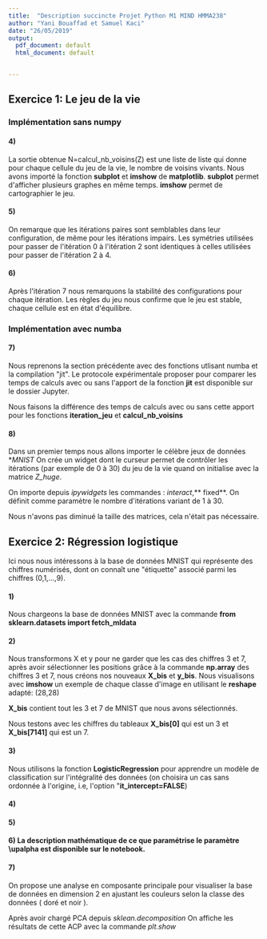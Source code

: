 ```yaml
---
title:  "Description succincte Projet Python M1 MIND HMMA238"
author: "Yani Bouaffad et Samuel Kaci"
date: "26/05/2019"
output:
  pdf_document: default
  html_document: default


---
```


## Exercice 1: Le jeu de la vie

### Implémentation sans numpy

#### 4)

La sortie obtenue N=calcul_nb_voisins(Z) est une liste de liste qui donne pour chaque cellule du jeu de la vie, le nombre de voisins vivants. Nous avons importé la fonction **subplot** et **imshow** de **matplotlib**. **subplot** permet d'afficher plusieurs graphes en même temps. 
**imshow** permet de cartographier le jeu.

#### 5)

On remarque que les itérations paires sont semblables dans leur configuration, de même pour les itérations impairs.
Les symétries utilisées pour passer de l'itération 0 à l'itération 2 sont identiques à celles utilisées pour passer de l'itération 2 à 4.

#### 6) 

Après l'itération 7 nous remarquons la stabilité des configurations pour chaque itération.
Les règles du jeu nous confirme que le jeu est stable, chaque cellule est en état d'équilibre.


### Implémentation avec numba

#### 7)

Nous reprenons la section précédente avec des fonctions utlisant numba et la compilation "jit".
Le protocole expérimentale proposer pour comparer les temps de calculs avec ou sans l'apport de la fonction **jit** est disponible sur le dossier Jupyter.

Nous faisons la différence des temps de calculs avec ou sans cette apport pour les fonctions **iteration_jeu** et **calcul_nb_voisins**

#### 8)

Dans un premier temps nous allons importer le célèbre jeux de données **MNIST*
On crée un widget dont le curseur permet de contrôler les itérations (par exemple de 0 à 30) du jeu de la vie quand on initialise avec la matrice *Z_huge*.

On importe depuis *ipywidgets* les commandes : *interact*,** fixed**.
On définit comme paramètre le nombre d'itérations variant de 1 à 30.

Nous n'avons pas diminué la taille des matrices, cela n'était pas nécessaire.



## Exercice 2: Régression logistique


Ici nous nous intéressons à la base de données MNIST qui représente des chiffres numérisés,
dont on connaît une "étiquette" associé parmi les chiffres (0,1,...,9).


#### 1) 

Nous chargeons la base de données MNIST avec la commande **from sklearn.datasets import fetch_mldata**


#### 2)

Nous transformons X et y  pour ne garder que les cas des chiffres 3 et 7, après avoir sélectionner les positions grâce à la commande **np.array** des chiffres 3 et 7, nous créons nos nouveaux **X_bis** et **y_bis**.
Nous visualisons avec **imshow** un exemple de chaque classe d'image en utilisant le **reshape** adapté: (28,28)

**X_bis** contient tout les 3 et 7 de MNIST que nous avons sélectionnés.

Nous testons avec les chiffres du tableaux **X_bis[0]** qui est un 3 et **X_bis[7141]** qui est un 7.


#### 3)

Nous utilisons la fonction **LogisticRegression** pour apprendre un modèle de classification sur l'intégralité des données (on choisira un cas sans ordonnée à l'origine, i.e, l'option "**it_intercept=FALSE**)


#### 4)


#### 5)

#### 6) La description mathématique de ce que paramétrise le paramètre \upalpha  est disponible sur le notebook.

#### 7)

On propose une analyse en composante principale pour visualiser la base de données en dimension 2 en ajustant les couleurs selon la classe des données ( doré et noir ).

Après avoir chargé PCA depuis *sklean.decomposition*
On affiche les résultats de cette ACP avec la commande *plt.show*








